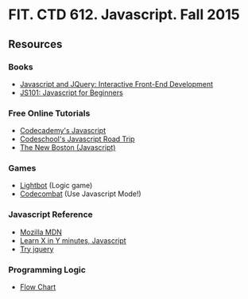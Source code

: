 FIT. CTD 612. Javascript. Fall 2015
===================================

## Resources

### Books

  * [Javascript and JQuery: Interactive Front-End Development](http://www.amazon.com/dp/1118531647/)
  * [JS101: Javascript for Beginners](http://www.amazon.com/dp/1495327825)

### Free Online Tutorials

  * [Codecademy's Javascript](https://www.codecademy.com/tracks/javascript)
  * [Codeschool's Javascript Road Trip](https://www.codeschool.com/courses/javascript-road-trip-part-1)
  * [The New Boston (Javascript)](https://www.thenewboston.com/videos.php?cat=10)


### Games

  * [Lightbot](http://lightbot.com/hocflash.html) (Logic game)
  * [Codecombat](http://codecombat.com/) (Use Javascript Mode!)


### Javascript Reference
  * [Mozilla MDN](https://developer.mozilla.org/en-US/docs/Web/JavaScript/A_re-introduction_to_JavaScript)
  * [Learn X in Y minutes, Javascript](http://learnxinyminutes.com/docs/javascript/)
  * [Try jquery](http://try.jquery.com/)


### Programming Logic
  * [Flow Chart](https://en.wikipedia.org/wiki/Flowchart)

